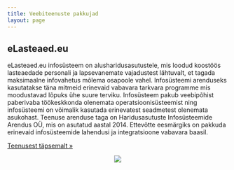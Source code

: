 ```yaml
---
title: Veebiteenuste pakkujad
layout: page
---
```


<div class="container">
    <h2>eLasteaed.eu</h2>
    <div class="row">
        <div class="col-md-9">
            <p>
            eLasteaed.eu infosüsteem on alusharidusasutustele, mis loodud
            koostöös lasteaedade personali ja lapsevanemate vajadustest
            lähtuvalt, et tagada maksimaalne infovahetus mõlema osapoole vahel.
            Infosüsteemi arenduseks kasutatakse täna mitmeid erinevaid vabavara
            tarkvara programme mis moodustavad lõpuks ühe suure terviku.
            Infosüsteem pakub veebipõhist paberivaba töökeskkonda olenemata
            operatsioonisüsteemist ning infosüsteemi on võimalik kasutada
            erinevatest seadmetest olenemata asukohast.
            Teenuse arenduse taga on Haridusasutuste Infosüsteemide
            Arendus OÜ, mis on asutatud aastal 2014.
            Ettevõtte eesmärgiks on pakkuda erinevaid infosüsteemide lahendusi ja
            integratsioone vabavara baasil.
            </p>
            <p><a class="btn btn-default" href="https://elasteaed.eu" role="button">Teenusest täpsemalt &raquo;</a></p>
        </div>
        <div class="col-md-3" style="text-align:center;">
            <img src="https://elasteaed.eu/assets/images/logos/logo-lg-box.png" style="max-width:100%;max-height:100%;"/>
        </div>
    </div>
</div>
